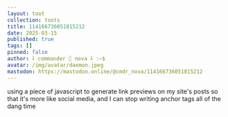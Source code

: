```yaml
---
layout: toot
collection: toots
title: 114166736051815212
date: 2025-03-15
published: true
tags: []
pinned: false
author: ⸸ commander ░ nova ⸸ :~$
avatar: /img/avatar/daemon.jpeg
mastodon: https://mastodon.online/@cmdr_nova/114166736051815212
---
```


using a piece of javascript to generate link previews on my site's posts so that it's more like social media, and I can stop writing anchor tags all of the dang time
